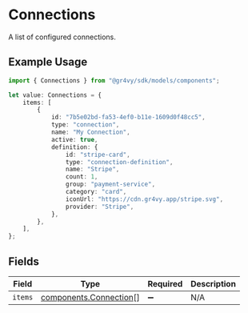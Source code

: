 # Connections

A list of configured connections.

## Example Usage

```typescript
import { Connections } from "@gr4vy/sdk/models/components";

let value: Connections = {
    items: [
        {
            id: "7b5e02bd-fa53-4ef0-b11e-1609d0f48cc5",
            type: "connection",
            name: "My Connection",
            active: true,
            definition: {
                id: "stripe-card",
                type: "connection-definition",
                name: "Stripe",
                count: 1,
                group: "payment-service",
                category: "card",
                iconUrl: "https://cdn.gr4vy.app/stripe.svg",
                provider: "Stripe",
            },
        },
    ],
};
```

## Fields

| Field                                                            | Type                                                             | Required                                                         | Description                                                      |
| ---------------------------------------------------------------- | ---------------------------------------------------------------- | ---------------------------------------------------------------- | ---------------------------------------------------------------- |
| `items`                                                          | [components.Connection](../../models/components/connection.md)[] | :heavy_minus_sign:                                               | N/A                                                              |